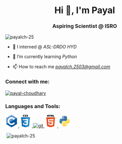 <h1 align="center">Hi 👋, I'm Payal</h1>
<h3 align="center">Aspiring Scientist @ ISRO</h3>

<p align="left"> <img src="https://komarev.com/ghpvc/?username=payalch-25&label=Profile%20views&color=0e75b6&style=flat" alt="payalch-25" /> </p>

- 🔭 I interned @ *ASL-DRDO HYD*

- 🌱 I’m currently learning *Python*

- 📫 How to reach me *payalch.2503@gmail.com*

<h3 align="left">Connect with me:</h3>
<p align="left">
<a href="https://www.linkedin.com/in/payal-choudhary-733332257/" target="blank"><img align="center" src="https://raw.githubusercontent.com/rahuldkjain/github-profile-readme-generator/master/src/images/icons/Social/linked-in-alt.svg" alt="payal-choudhary" height="30" width="40" /></a>
</p>

<h3 align="left">Languages and Tools:</h3>
<p align="left"> <a href="https://www.cprogramming.com/" target="_blank" rel="noreferrer"> <img src="https://raw.githubusercontent.com/devicons/devicon/master/icons/c/c-original.svg" alt="c" width="40" height="40"/> </a> <a href="https://www.w3schools.com/css/" target="_blank" rel="noreferrer"> <img src="https://raw.githubusercontent.com/devicons/devicon/master/icons/css3/css3-original-wordmark.svg" alt="css3" width="40" height="40"/> </a> <a href="https://git-scm.com/" target="_blank" rel="noreferrer"> <img src="https://www.vectorlogo.zone/logos/git-scm/git-scm-icon.svg" alt="git" width="40" height="40"/> </a> <a href="https://www.w3.org/html/" target="_blank" rel="noreferrer"> <img src="https://raw.githubusercontent.com/devicons/devicon/master/icons/html5/html5-original-wordmark.svg" alt="html5" width="40" height="40"/> </a> <a href="https://www.python.org" target="_blank" rel="noreferrer"> <img src="https://raw.githubusercontent.com/devicons/devicon/master/icons/python/python-original.svg" alt="python" width="40" height="40"/> </a> </p>

<p>&nbsp;<img align="center" src="https://github-readme-stats.vercel.app/api?username=payalch-25&show_icons=true&locale=en" alt="payalch-25" /></p>
